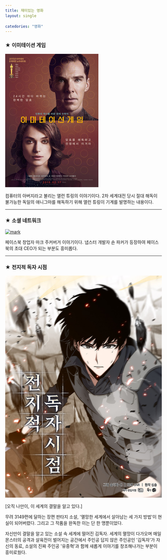 ```yaml
---
title: 재미있는 영화
layout: single

catedories: "영화"
--- 
```

### ★ 이미테이션 게임
![allen](/images/allen.png)

컴퓨터의 아버지라고 불리는 앨런 튜링의 이야기이다. 2차 세계대전 당시 절대 해독이 불가능한 독일의 애니그마를 해독하기 위해 앨런 튜링이 기계를 발명하는 내용이다.

---
### ★ 소셜 네트워크
[![mark](/images/mark.png "더 자세한 내용을 원하시면 방문해 보세요
")](https://topclass.chosun.com/board/view.asp?catecode=J&tnu=201901100028)

페이스북 창업자 마크 주커버거 이야기이다. 냅스터 개발자 숀 파커가 등장하여 페이스북의 초대 CEO가 되는 부분도 흥미롭다.

---
### ★ 전지적 독자 시점
![reader](/images/reader.jpg)

[오직 나만이, 이 세계의 결말을 알고 있다.]

무려 3149편에 달하는 장편 판타지 소설, '멸망한 세계에서 살아남는 세 가지 방법'이 현실이 되어버렸다.
그리고 그 작품을 완독한 이는 단 한 명뿐이었다.

자신만이 결말을 알고 있는 소설 속 세계에 떨어진 김독자. 
세계의 멸망이 다가오며 매일 몬스터의 공격과 살육전이 벌어지는 공간에서 주인공 답지 않은 주인공인 '김독자'가 자신의 동료, 소설의 진짜 주인공 '유중혁'과 함께 새롭게 이야기를 창조해나가는 부분이 흥미로웠다.
